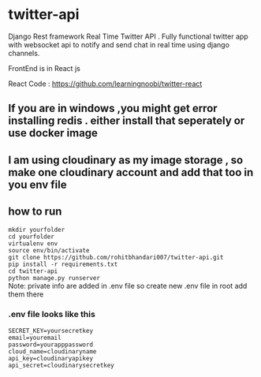 # twitter-api
Django Rest framework Real Time Twitter API . Fully functional twitter app with websocket api to notify and send chat in real time using django channels.

FrontEnd is in React js  

React Code : https://github.com/learningnoobi/twitter-react
## If you are in windows ,you might get error installing redis . either install that seperately or use docker image
## I am using cloudinary as my image storage , so make one cloudinary account and add that too in you env file


## how to run
`mkdir yourfolder` </br>
`cd yourfolder` </br>
`virtualenv env`</br> 
`source env/bin/activate`</br>
`git clone https://github.com/rohitbhandari007/twitter-api.git` </br>
`pip install -r requirements.txt`</br>
`cd twitter-api`</br>
`python manage.py runserver`</br>
Note: private info are added in .env file so create new .env file in root add them there
### .env file looks like this


`SECRET_KEY=yoursecretkey`</br>
`email=youremail`</br>
`password=yourapppassword`</br>
`cloud_name=cloudinaryname`</br>
`api_key=cloudinaryapikey`</br>
`api_secret=cloudinarysecretkey`</br>
